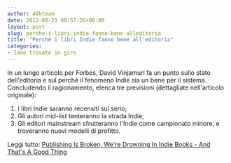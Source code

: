 ```yaml
---
author: 40kteam
date: 2012-08-21 08:57:26+00:00
layout: post
slug: perche-i-libri-indie-fanno-bene-alleditoria
title: "Perché i libri Indie fanno bene all'editoria"
categories:
- Idee trovate in giro
---
```


In un lungo articolo per Forbes, David Vinjamuri fa un punto sullo stato dell'editoria e sul perché il fenomeno Indie sia un bene per il sistema. Concludendo il ragionamento, elenca tre previsioni (dettagliate nell'articolo originale):

1. I libri Indie saranno recensiti sul serio;
2. Gli autori mid-list tenteranno la strada Indie;
3. Gli editori mainstream sfrutteranno l'Indie come campionato minore, e troveranno nuovi modelli di profitto.

Leggi tutto: [Publishing Is Broken, We're Drowning In Indie Books - And That's A Good Thing](http://www.forbes.com/sites/davidvinjamuri/2012/08/15/publishing-is-broken-were-drowning-in-indie-books-and-thats-a-good-thing/)
